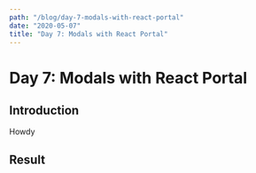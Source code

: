 ```yaml
---
path: "/blog/day-7-modals-with-react-portal"
date: "2020-05-07"
title: "Day 7: Modals with React Portal"
---
```


# Day 7: Modals with React Portal

## Introduction

Howdy

## Result
